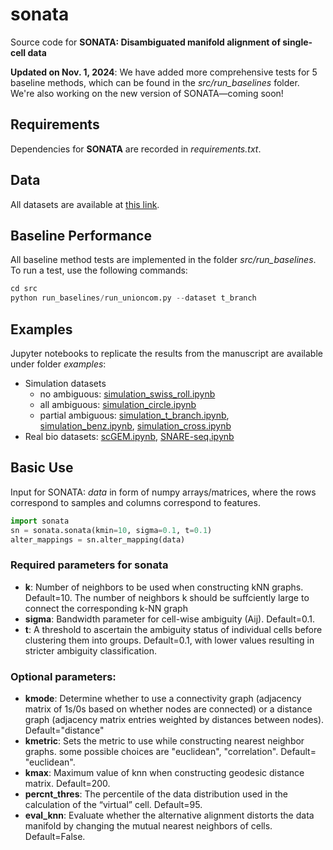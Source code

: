 # sonata
Source code for **SONATA: Disambiguated manifold alignment of single-cell data**  

**Updated on Nov. 1, 2024**: We have added more comprehensive tests for 5 baseline methods, which can be found in the *src/run_baselines* folder. We're also working on the new version of SONATA—coming soon! 

## Requirements
Dependencies for **SONATA** are recorded in *requirements.txt*.  

## Data
All datasets are available at [this link](https://drive.google.com/drive/folders/1DKDP2eSfWODHiFqmn2GQY4m-sNda5seg).

## Baseline Performance
All baseline method tests are implemented in the folder *src/run_baselines*. To run a test, use the following commands:
```python
cd src
python run_baselines/run_unioncom.py --dataset t_branch
```


## Examples
Jupyter notebooks to replicate the results from the manuscript are available under folder *examples*:  
- Simulation datasets
    - no ambiguous: [simulation_swiss_roll.ipynb](https://github.com/batmen-lab/SONATA/blob/main/examples/simulation_swiss_roll.ipynb)
    - all ambiguous: [simulation_circle.ipynb](https://github.com/batmen-lab/SONATA/blob/main/examples/simulation_circle.ipynb)
    - partial ambiguous: [simulation_t_branch.ipynb](https://github.com/batmen-lab/SONATA/blob/main/examples/simulation_t_branch.ipynb), [simulation_benz.ipynb](https://github.com/batmen-lab/SONATA/blob/main/examples/simulation_benz.ipynb), [simulation_cross.ipynb](https://github.com/batmen-lab/SONATA/blob/main/examples/simulation_cross.ipynb)
- Real bio datasets: [scGEM.ipynb](https://github.com/batmen-lab/SONATA/blob/main/examples/scGEM.ipynb), [SNARE-seq.ipynb](https://github.com/batmen-lab/SONATA/blob/main/examples/SNARE-seq.ipynb)

## Basic Use
Input for SONATA: *data* in form of numpy arrays/matrices, where the rows correspond to samples and columns correspond to features.
```python
import sonata
sn = sonata.sonata(kmin=10, sigma=0.1, t=0.1)
alter_mappings = sn.alter_mapping(data)
```

### Required parameters for sonata
- **k**: Number of neighbors to be used when constructing kNN graphs. Default=10. The number of neighbors k should be suffciently large to connect the corresponding k-NN graph   
- **sigma**: Bandwidth parameter for cell-wise ambiguity (Aij). Default=0.1.
- **t**: A threshold to ascertain the ambiguity status of individual cells before clustering them into groups. Default=0.1, with lower values resulting in stricter ambiguity classification.

### Optional parameters:
- **kmode**: Determine whether to use a connectivity graph (adjacency matrix of 1s/0s based on whether nodes are connected) or a distance graph (adjacency matrix entries weighted by distances between nodes). Default="distance"
- **kmetric**: Sets the metric to use while constructing nearest neighbor graphs. some possible choices are "euclidean", "correlation". Default= "euclidean".
- **kmax**: Maximum value of knn when constructing geodesic distance matrix. Default=200.
- **percnt_thres**: The percentile of the data distribution used in the calculation of the “virtual” cell. Default=95.
- **eval_knn**: Evaluate whether the alternative alignment distorts the data manifold by changing the mutual nearest neighbors of cells. Default=False.